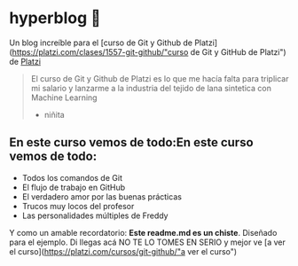 # hyperblog 💚
Un blog increíble para el [curso de Git y Github de Platzi](https://platzi.com/clases/1557-git-github/"curso de Git y GitHub de Platzi") de [Platzi](https://platzi.com/"Platzi") 
> El curso de Git y Github de Platzi es lo que me hacía falta  para triplicar mi salario y lanzarme a la industria del tejido de lana sintetica con Machine Learning 
> - niñita 

## En este curso vemos de todo:En este curso vemos de todo:
* Todos los comandos de Git 
* El flujo de trabajo en GitHub 
* El verdadero amor por las buenas prácticas 
* Trucos muy locos del profesor 
* Las personalidades múltiples de Freddy 

Y como un amable recordatorio: **Este readme.md es un chiste**. Diseñado para el ejemplo. Di llegas acá NO TE LO TOMES EN SERIO y mejor ve [a ver el curso](https://platzi.com/cursos/git-github/"a ver el curso")
